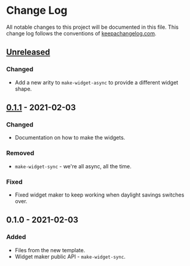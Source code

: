 # Change Log
All notable changes to this project will be documented in this file. This change log follows the conventions of [keepachangelog.com](http://keepachangelog.com/).

## [Unreleased]
### Changed
- Add a new arity to `make-widget-async` to provide a different widget shape.

## [0.1.1] - 2021-02-03
### Changed
- Documentation on how to make the widgets.

### Removed
- `make-widget-sync` - we're all async, all the time.

### Fixed
- Fixed widget maker to keep working when daylight savings switches over.

## 0.1.0 - 2021-02-03
### Added
- Files from the new template.
- Widget maker public API - `make-widget-sync`.

[Unreleased]: https://github.com/your-name/tawny_ctidev/compare/0.1.1...HEAD
[0.1.1]: https://github.com/your-name/tawny_ctidev/compare/0.1.0...0.1.1
